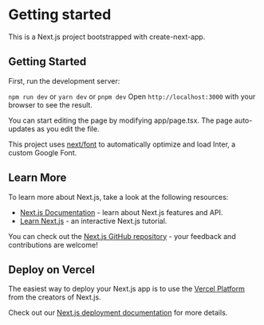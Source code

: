 # Getting started

This is a Next.js project bootstrapped with create-next-app.

## Getting Started

First, run the development server:

`npm run dev`
or
`yarn dev`
or
`pnpm dev`
Open `http://localhost:3000` with your browser to see the result.

You can start editing the page by modifying app/page.tsx. The page auto-updates as you edit the file.

This project uses [next/font](https://nextjs.org/docs/pages/building-your-application/optimizing/fonts) to automatically optimize and load Inter, a custom Google Font.

## Learn More

To learn more about Next.js, take a look at the following resources:

- [Next.js Documentation](https://nextjs.org/docs) - learn about Next.js features and API.
- [Learn Next.js](https://nextjs.org/learn/foundations/about-nextjs) - an interactive Next.js tutorial.

You can check out the [Next.js GitHub repository](https://github.com/vercel/next.js/) - your feedback and contributions are welcome!

## Deploy on Vercel

The easiest way to deploy your Next.js app is to use the [Vercel Platform](https://vercel.com/new?utm_medium=default-template&filter=next.js&utm_source=create-next-app&utm_campaign=create-next-app-readme) from the creators of Next.js.

Check out our [Next.js deployment documentation](https://nextjs.org/docs/pages/building-your-application/deploying) for more details.
